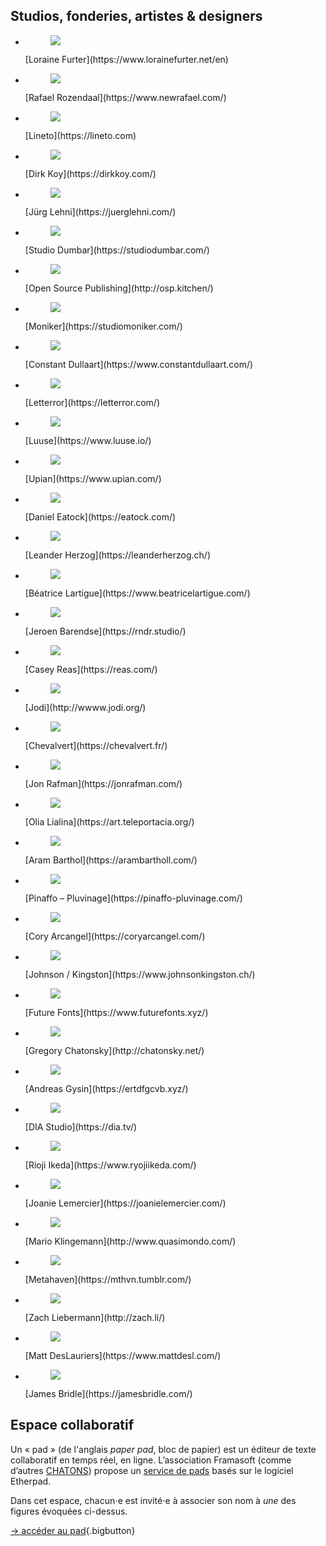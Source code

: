 
## Studios, fonderies, artistes & designers  

<div class="gridlist" markdown=1>

* <figure><img src="images/lorainefurter.jpg"></figure>
  [Loraine Furter](https://www.lorainefurter.net/en)
* <figure><img src="images/rafaelrozendaal.jpg"></figure>
  [Rafael Rozendaal](https://www.newrafael.com/)
* <figure><img src="images/lineto.jpg"></figure>
  [Lineto](https://lineto.com)
* <figure><img src="images/dirkkoy.jpg"></figure>
  [Dirk Koy](https://dirkkoy.com/)
* <figure><img src="images/jurglehni.jpg"></figure>
  [Jürg Lehni](https://juerglehni.com/)
* <figure><img src="images/studiodumbar.jpg"></figure>
  [Studio Dumbar](https://studiodumbar.com/)
* <figure><img src="images/opensourcepublishing.jpg"></figure>
  [Open Source Publishing](http://osp.kitchen/)
* <figure><img src="images/moniker.jpg"></figure>
  [Moniker](https://studiomoniker.com/)
* <figure><img src="images/constantdullaart.gif"></figure>
  [Constant Dullaart](https://www.constantdullaart.com/) 
* <figure><img src="images/letterror.jpg"></figure>
  [Letterror](https://letterror.com/)  
* <figure><img src="images/luuse.jpg"></figure>
  [Luuse](https://www.luuse.io/)
* <figure><img src="images/upian.jpg"></figure>
  [Upian](https://www.upian.com/)
* <figure><img src="images/danieleatock.jpg"></figure>
  [Daniel Eatock](https://eatock.com/)
* <figure><img src="images/leanderherzog.jpg"></figure>
  [Leander Herzog](https://leanderherzog.ch/)
* <figure><img src="images/beatricelartigue.jpg"></figure>
  [Béatrice Lartigue](https://www.beatricelartigue.com/) 
* <figure><img src="images/jeroenbarendse.jpg"></figure>
  [Jeroen Barendse](https://rndr.studio/)
* <figure><img src="images/caseyreas.jpg"></figure>
  [Casey Reas](https://reas.com/)
* <figure><img src="images/jodi.jpg"></figure>
  [Jodi](http://wwww.jodi.org/)
* <figure><img src="images/chevalvert.jpg"></figure>
  [Chevalvert](https://chevalvert.fr/)
* <figure><img src="images/jonrafman.jpg"></figure>
  [Jon Rafman](https://jonrafman.com/)
* <figure><img src="images/olialialina.jpg"></figure>
  [Olia Lialina](https://art.teleportacia.org/)
* <figure><img src="images/arambarthol.jpg"></figure>
  [Aram Barthol](https://arambartholl.com/)
* <figure><img src="images/pinaffopluvinage.jpg"></figure>
  [Pinaffo – Pluvinage](https://pinaffo-pluvinage.com/)
* <figure><img src="images/coryarcangel.jpg"></figure>
  [Cory Arcangel](https://coryarcangel.com/)
* <figure><img src="images/johnsonkingston.jpg"></figure>
  [Johnson / Kingston](https://www.johnsonkingston.ch/)
* <figure><img src="images/futurefonts.jpg"></figure>
  [Future Fonts](https://www.futurefonts.xyz/)
* <figure><img src="images/gregorychatonsky.jpg"></figure>
  [Gregory Chatonsky](http://chatonsky.net/)
* <figure><img src="images/andreasgysin.jpg"></figure>
  [Andreas Gysin](https://ertdfgcvb.xyz/)
* <figure><img src="images/diastudio.jpg"></figure>
  [DIA Studio](https://dia.tv/)
* <figure><img src="images/riojiikeda.jpg"></figure>
  [Rioji Ikeda](https://www.ryojiikeda.com/)
* <figure><img src="images/joanielemercier.jpg"></figure>
  [Joanie Lemercier](https://joanielemercier.com/)
* <figure><img src="images/marioklingemann.jpg"></figure>
  [Mario Klingemann](http://www.quasimondo.com/)
* <figure><img src="images/metahaven.jpg"></figure>
  [Metahaven](https://mthvn.tumblr.com/)
* <figure><img src="images/zachliebermann.jpg"></figure>
  [Zach Liebermann](http://zach.li/)
* <figure><img src="images/mattdeslauriers.jpg"></figure>
  [Matt DesLauriers](https://www.mattdesl.com/)
* <figure><img src="images/jamesbridle.jpg"></figure>
  [James Bridle](https://jamesbridle.com/)

</div>


## Espace collaboratif

Un « pad » (de l'anglais _paper pad_, bloc de papier) est un éditeur de texte collaboratif en temps réel, en ligne. L’association Framasoft (comme d’autres [CHATONS](https://entraide.chatons.org/fr/)) propose un [service de pads](https://framapad.org/fr/) basés sur le logiciel Etherpad.

Dans cet espace, chacun⋅e est invité⋅e à associer son nom à _une_ des figures évoquées ci-dessus.

[→ accéder au pad](https://semestriel.framapad.org/p/esad_cultures_numeriques?lang=fr){.bigbutton}








































